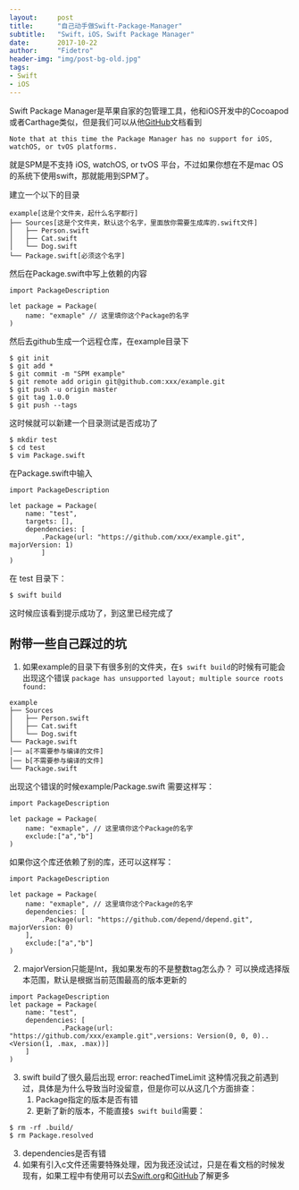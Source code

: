 ```yaml
---
layout:     post
title:      "自己动手做Swift-Package-Manager"
subtitle:   "Swift，iOS，Swift Package Manager"
date:       2017-10-22
author:     "Fidetro"
header-img: "img/post-bg-old.jpg"
tags:
- Swift
- iOS
---
```

Swift Package Manager是苹果自家的包管理工具，他和iOS开发中的Cocoapod或者Carthage类似，但是我们可以从他[GitHub](https://github.com/apple/swift-package-manager)文档看到
```
Note that at this time the Package Manager has no support for iOS, watchOS, or tvOS platforms.
```
就是SPM是不支持  iOS, watchOS, or tvOS 平台，不过如果你想在不是mac OS的系统下使用swift，那就能用到SPM了。

建立一个以下的目录
```
example[这是个文件夹，起什么名字都行]
├── Sources[这是个文件夹，默认这个名字，里面放你需要生成库的.swift文件]
│   ├── Person.swift
│   ├── Cat.swift
│   └── Dog.swift
└── Package.swift[必须这个名字]
```

然后在Package.swift中写上依赖的内容
```
import PackageDescription

let package = Package(
    name: "exmaple" // 这里填你这个Package的名字
)
```
然后去github生成一个远程仓库，在example目录下
```
$ git init
$ git add *
$ git commit -m "SPM example"
$ git remote add origin git@github.com:xxx/example.git
$ git push -u origin master
$ git tag 1.0.0
$ git push --tags
```
这时候就可以新建一个目录测试是否成功了
```
$ mkdir test
$ cd test
$ vim Package.swift
```
在Package.swift中输入
```
import PackageDescription

let package = Package(
    name: "test",
    targets: [],
    dependencies: [
        .Package(url: "https://github.com/xxx/example.git", 
majorVersion: 1)
        ]
)
```
在 test 目录下：
```
$ swift build
```
这时候应该看到提示成功了，到这里已经完成了 

## 附带一些自己踩过的坑
1. 如果example的目录下有很多别的文件夹，在`$ swift build`的时候有可能会出现这个错误
`package has unsupported layout; multiple source roots found:`

```
example
├── Sources
│   ├── Person.swift
│   ├── Cat.swift
│   └── Dog.swift
└── Package.swift
│── a[不需要参与编译的文件]
│── b[不需要参与编译的文件]
└── Package.swift
```
出现这个错误的时候example/Package.swift 需要这样写：
```
import PackageDescription

let package = Package(
    name: "exmaple", // 这里填你这个Package的名字
    exclude:["a","b"]
)
```
如果你这个库还依赖了别的库，还可以这样写：
```
import PackageDescription

let package = Package(
    name: "exmaple", // 这里填你这个Package的名字
	dependencies: [
		.Package(url: "https://github.com/depend/depend.git", majorVersion: 0)
	],
    exclude:["a","b"]
)
```

2. majorVersion只能是Int，我如果发布的不是整数tag怎么办？
可以换成选择版本范围，默认是根据当前范围最高的版本更新的
```
import PackageDescription
let package = Package(
    name: "test", 
	dependencies: [
		     .Package(url: "https://github.com/xxx/example.git",versions: Version(0, 0, 0)..<Version(1, .max, .max))]
	]
)
```

3. swift build了很久最后出现 error: reachedTimeLimit
这种情况我之前遇到过，具体是为什么导致当时没留意，但是你可以从这几个方面排查：  
   1. Package指定的版本是否有错
   2. 更新了新的版本，不能直接`$ swift build`需要：
```
$ rm -rf .build/
$ rm Package.resolved
```  
  3. dependencies是否有错
4. 如果有引入c文件还需要特殊处理，因为我还没试过，只是在看文档的时候发现有，如果工程中有使用可以去[Swift.org](https://swift.org/package-manager/)和[GitHub](https://github.com/apple/swift-package-manager)了解更多
